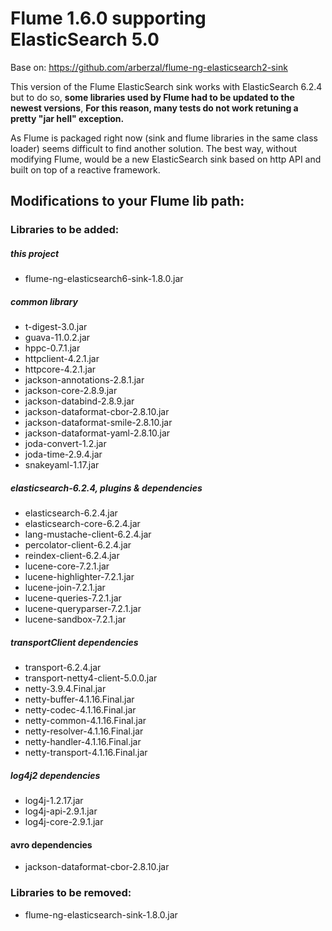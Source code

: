 # Flume 1.6.0 supporting ElasticSearch 5.0
Base on: https://github.com/arberzal/flume-ng-elasticsearch2-sink

This version of the Flume ElasticSearch sink works with ElasticSearch 6.2.4
but to do so, **some libraries used by Flume had to be updated to the newest
versions**,  **For this reason, many tests do not work retuning a pretty "jar
hell" exception.**

As Flume is packaged right now (sink and flume libraries in the  same class 
loader) seems difficult to find another solution. The best way, without
modifying Flume, would be a new ElasticSearch sink based on http API and 
built on top of a reactive framework.

## Modifications to your Flume lib path:
    
### Libraries to be added:
##### this project
- flume-ng-elasticsearch6-sink-1.8.0.jar

##### common library
- t-digest-3.0.jar
- guava-11.0.2.jar
- hppc-0.7.1.jar
- httpclient-4.2.1.jar
- httpcore-4.2.1.jar
- jackson-annotations-2.8.1.jar
- jackson-core-2.8.9.jar
- jackson-databind-2.8.9.jar
- jackson-dataformat-cbor-2.8.10.jar
- jackson-dataformat-smile-2.8.10.jar
- jackson-dataformat-yaml-2.8.10.jar
- joda-convert-1.2.jar
- joda-time-2.9.4.jar
- snakeyaml-1.17.jar

##### elasticsearch-6.2.4, plugins & dependencies
- elasticsearch-6.2.4.jar
- elasticsearch-core-6.2.4.jar
- lang-mustache-client-6.2.4.jar
- percolator-client-6.2.4.jar
- reindex-client-6.2.4.jar
- lucene-core-7.2.1.jar
- lucene-highlighter-7.2.1.jar
- lucene-join-7.2.1.jar
- lucene-queries-7.2.1.jar
- lucene-queryparser-7.2.1.jar
- lucene-sandbox-7.2.1.jar

##### transportClient dependencies
- transport-6.2.4.jar
- transport-netty4-client-5.0.0.jar
- netty-3.9.4.Final.jar
- netty-buffer-4.1.16.Final.jar
- netty-codec-4.1.16.Final.jar
- netty-common-4.1.16.Final.jar
- netty-resolver-4.1.16.Final.jar
- netty-handler-4.1.16.Final.jar
- netty-transport-4.1.16.Final.jar

##### log4j2 dependencies
- log4j-1.2.17.jar
- log4j-api-2.9.1.jar
- log4j-core-2.9.1.jar

#### avro dependencies
- jackson-dataformat-cbor-2.8.10.jar

### Libraries to be removed:
- flume-ng-elasticsearch-sink-1.8.0.jar
